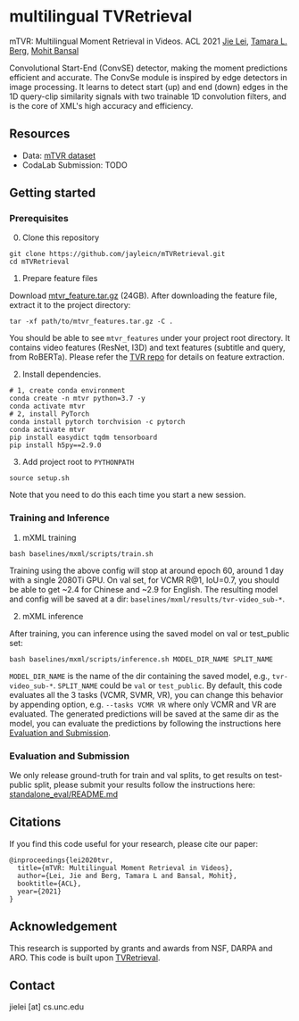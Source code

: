 multilingual TVRetrieval
=====

mTVR: Multilingual Moment Retrieval in Videos. ACL 2021
[Jie Lei](http://www.cs.unc.edu/~jielei/), 
[Tamara L. Berg](http://tamaraberg.com/), [Mohit Bansal](http://www.cs.unc.edu/~mbansal/)


Convolutional Start-End (ConvSE) detector, making the moment predictions efficient and accurate.
The ConvSe module is inspired by edge detectors in image
processing. It learns to detect start (up) and end (down) edges in the 1D query-clip similarity 
signals with two trainable 1D convolution filters, and is the core of XML's high accuracy 
and efficiency.


## Resources
- Data: [mTVR dataset](./data/)
- CodaLab Submission: TODO


## Getting started

### Prerequisites
0. Clone this repository
```
git clone https://github.com/jayleicn/mTVRetrieval.git
cd mTVRetrieval
```

1. Prepare feature files

Download [mtvr_feature.tar.gz](https://drive.google.com/file/d/1I4hK91fe80JpdzkI9CC_COfVzRuE-FIg/view?usp=sharing) (24GB). 
After downloading the feature file, extract it to the project directory:
```
tar -xf path/to/mtvr_features.tar.gz -C .
```
You should be able to see `mtvr_features` under your project root directory. 
It contains video features (ResNet, I3D) and text features (subtitle and query, from RoBERTa). 
Please refer the [TVR repo](https://github.com/jayleicn/TVRetrieval) for details on feature extraction. 

2. Install dependencies.

```
# 1, create conda environment
conda create -n mtvr python=3.7 -y
conda activate mtvr
# 2, install PyTorch 
conda install pytorch torchvision -c pytorch
conda activate mtvr 
pip install easydict tqdm tensorboard
pip install h5py==2.9.0
```

3. Add project root to `PYTHONPATH`
```
source setup.sh
```
Note that you need to do this each time you start a new session.

### Training and Inference

1. mXML training
```
bash baselines/mxml/scripts/train.sh 
```

Training using the above config will stop at around epoch 60, around 1 day with a single 2080Ti GPU.
On val set, for VCMR R@1, IoU=0.7, you should be able to get ~2.4 for Chinese and ~2.9 for English. 
The resulting model and config will be saved at a dir:
`baselines/mxml/results/tvr-video_sub-*`.

2. mXML inference

After training, you can inference using the saved model on val or test_public set:
```
bash baselines/mxml/scripts/inference.sh MODEL_DIR_NAME SPLIT_NAME
```
`MODEL_DIR_NAME` is the name of the dir containing the saved model, 
e.g., `tvr-video_sub-*`. 
`SPLIT_NAME` could be `val` or `test_public`. 
By default, this code evaluates all the 3 tasks (VCMR, SVMR, VR), you can change this behavior 
by appending option, e.g. `--tasks VCMR VR` where only VCMR and VR are evaluated. 
The generated predictions will be saved at the same dir as the model, you can evaluate the predictions 
by following the instructions here [Evaluation and Submission](#Evaluation-and-Submission). 

### Evaluation and Submission

We only release ground-truth for train and val splits, to get results on test-public split, 
please submit your results follow the instructions here:
[standalone_eval/README.md](standalone_eval/README.md)


## Citations
If you find this code useful for your research, please cite our paper:
```
@inproceedings{lei2020tvr,
  title={mTVR: Multilingual Moment Retrieval in Videos},
  author={Lei, Jie and Berg, Tamara L and Bansal, Mohit},
  booktitle={ACL},
  year={2021}
}
```

## Acknowledgement
This research is supported by grants and awards from NSF, DARPA and ARO.
This code is built upon [TVRetrieval](https://github.com/jayleicn/TVRetrieval).

## Contact
jielei [at] cs.unc.edu
